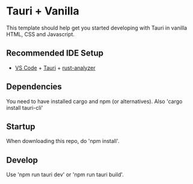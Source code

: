 # Tauri + Vanilla

This template should help get you started developing with Tauri in vanilla HTML, CSS and Javascript.

## Recommended IDE Setup

- [VS Code](https://code.visualstudio.com/) + [Tauri](https://marketplace.visualstudio.com/items?itemName=tauri-apps.tauri-vscode) + [rust-analyzer](https://marketplace.visualstudio.com/items?itemName=rust-lang.rust-analyzer)

## Dependencies

You need to have installed cargo and npm (or alternatives). Also 'cargo install tauri-cli'

## Startup

When downloading this repo, do 'npm install'. 

## Develop

Use 'npm run tauri dev' or 'npm run tauri build'. 